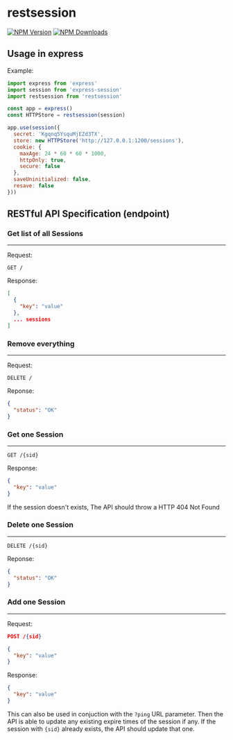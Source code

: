 # restsession
[![NPM Version][npm-version-image]][npm-url]
[![NPM Downloads][npm-downloads-image]][npm-url]

## Usage in express
Example:
```javascript
import express from 'express'
import session from 'express-session'
import restsession from 'restsession'

const app = express()
const HTTPStore = restsession(session)

app.use(session({
  secret: 'Kgqnq5YsquMjEZd3TX',
  store: new HTTPStore('http://127.0.0.1:1200/sessions'),
  cookie: {
    maxAge: 24 * 60 * 60 * 1000,
    httpOnly: true,
    secure: false
  },
  saveUninitialized: false,
  resave: false
}))

```

## RESTful API Specification (endpoint)
### Get list of all Sessions
---

Request:

```
GET /
```

Response: 

```json
[
  {
    "key": "value"
  },
  ... sessions
]
```

### Remove everything
----

Request:
```
DELETE /
```

Reponse:
```json
{
  "status": "OK"
}
```

### Get one Session
----

```
GET /{sid}
```

Response:

```json
{
  "key": "value"
}
```
If the session doesn't exists, The API should throw a HTTP 404 Not Found

### Delete one Session
---
```
DELETE /{sid}
```

Reponse:

```json
{
  "status": "OK"
}
```

### Add one Session
---

Request:

```json
POST /{sid}

{
  "key": "value"
}
```

Response:

```json
{
  "key": "value"
}
```

This can also be used in conjuction with the `?ping` URL parameter. Then the API is able to update any existing expire times of the session if any.
If the session with `{sid}` already exists, the API should update that one.

[npm-version-image]: https://img.shields.io/npm/v/restsession.svg?style=flat-square
[npm-downloads-image]: https://img.shields.io/npm/dm/restsession.svg?style=flat-square
[npm-url]: https://npmjs.org/package/restsession
